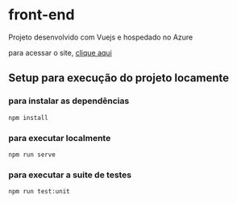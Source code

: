 # front-end

Projeto desenvolvido com Vuejs e hospedado no Azure

para acessar o site, [clique aqui](http://frontendvuejs.z15.web.core.windows.net/)

## Setup para execução do projeto locamente

### para instalar as dependências

```
npm install
```

### para executar localmente

```
npm run serve
```

### para executar a suite de testes

```
npm run test:unit
```
